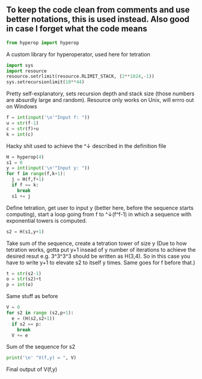 ## To keep the code clean from comments and use better notations, this is used instead. Also good in case I forget what the code means

```python
from hyperop import hyperop
```
A custom library for hyperoperator, used here for tetration
<br>

```python
import sys
import resource
resource.setrlimit(resource.RLIMIT_STACK, (2**1024,-1))
sys.setrecursionlimit(10**44)
```
Pretty self-explanatory, sets recursion depth and stack size (those numbers are absurdly large and random). Resource only works on Unix, will errro out on Windows
<br>
```python
f = int(input('\n'"Input f: "))
u = str(f-1)
c = str(f)+u
k = int(c)
```
Hacky shit used to achieve the ^↓ described in the definition file
<br>
```python
H = hyperop(4)
s1 = 0
y = int(input('\n'"Input y: "))
for f in range(f,k+1):
  j = H(f,f+1)
  if f == k:
    break
  s1 += j
```
Define tetration, get user to input y (better here, before the sequence starts computing),
start a loop going from f to ^↓(f^f-1) in which a sequence with exponential towers is computed.
<br>
```python
s2 = H(s1,y+1)
```
Take sum of the sequence, create a tetration tower of size y
(Due to how tetration works, gotta put y+1 insead of y number of iterations 
to achieve the desired resut e.g. 3^3^3^3 should be written as H(3,4). So 
in this case you have to write y+1 to elevate s2 to itself y times. Same goes for f before that.)
<br>
```python
t = str(s2-1)
o = str(s2)+t
p = int(o)
```
Same stuff as before
<br>
```python
V = 0
for s2 in range (s2,p+1):
  e = (H(s2,s2+1))
  if s2 == p:
    break
  V += e
```
Sum of the sequence for s2
<br>
```python
print('\n' "V(f,y) = ", V)
```
Final output of V(f,y)



